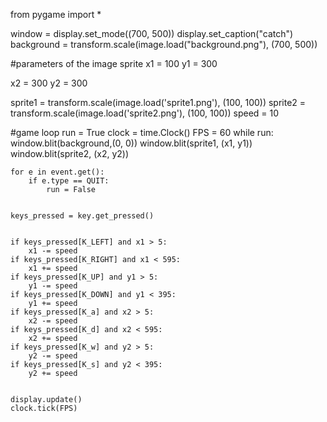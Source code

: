 from pygame import *


window = display.set_mode((700, 500))
display.set_caption("catch")
background = transform.scale(image.load("background.png"), (700, 500))


#parameters of the image sprite
x1 = 100
y1 = 300


x2 = 300
y2 = 300


sprite1 = transform.scale(image.load('sprite1.png'), (100, 100))
sprite2 = transform.scale(image.load('sprite2.png'), (100, 100))
speed = 10


#game loop
run = True
clock = time.Clock()
FPS = 60
while run:
    window.blit(background,(0, 0))
    window.blit(sprite1, (x1, y1))
    window.blit(sprite2, (x2, y2))


    for e in event.get():
        if e.type == QUIT:
            run = False


    keys_pressed = key.get_pressed()


    if keys_pressed[K_LEFT] and x1 > 5:
        x1 -= speed
    if keys_pressed[K_RIGHT] and x1 < 595:
        x1 += speed
    if keys_pressed[K_UP] and y1 > 5:
        y1 -= speed
    if keys_pressed[K_DOWN] and y1 < 395:
        y1 += speed
    if keys_pressed[K_a] and x2 > 5:
        x2 -= speed
    if keys_pressed[K_d] and x2 < 595:
        x2 += speed
    if keys_pressed[K_w] and y2 > 5:
        y2 -= speed
    if keys_pressed[K_s] and y2 < 395:
        y2 += speed


    display.update()
    clock.tick(FPS)
